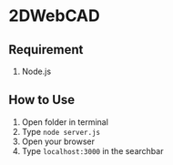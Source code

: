 # 2DWebCAD

## Requirement

1. Node.js

## How to Use

1. Open folder in terminal
2. Type `node server.js`
3. Open your browser
4. Type `localhost:3000` in the searchbar
